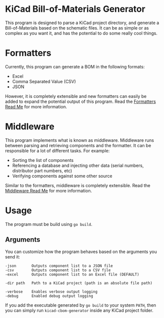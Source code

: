 # KiCad Bill-of-Materials Generator
This program is designed to parse a KiCad project directory, and generate a Bill-of-Materials based on the schematic files. It can be as simple or as complex as you want it, and has the potential to do some really cool things.

# Formatters
Currently, this program can generate a BOM in the following formats:
- Excel
- Comma Separated Value (CSV)
- JSON

However, it is completely extensible and new formatters can easily be added to
expand the potential output of this program. Read the [Formatters Read Me](Formatters/README.md) for more information.


# Middleware
This program implements what is known as middleware. Middleware runs between
parsing and retrieving components and the formatter. It can be responsible for a lot
of different tasks. For example:
- Sorting the list of components
- Referencing a database and injecting other data (serial numbers, distributor part numbers, etc)
- Verifying components against some other source

Similar to the formatters, middleware is completely extensible. Read the [Middleware Read Me](Middleware/README.md) for more information.

# Usage
The program must be build using `go build`.

## Arguments
You can customize how the program behaves based on the arguments you send it:
```
-json       Outputs component list to a JSON file
-csv        Outputs component list to a CSV file
-excel      Outputs component list to an Excel file (DEFAULT)

-dir path   Path to a KiCad project (path is an absolute file path)

-verbose    Enables verbose output logging
-debug      Enabled debug output logging
```

If you add the executable generated by `go build` to your system `PATH`, then you can simply run `kicad-cbom-generator` inside any KiCad project folder.

